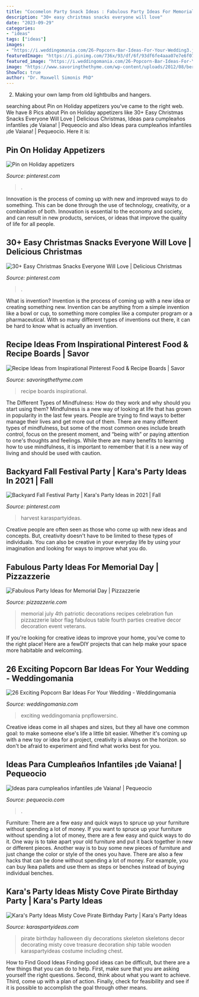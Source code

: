 ```yaml
---
title: "Cocomelon Party Snack Ideas : Fabulous Party Ideas For Memorial Day"
description: "30+ easy christmas snacks everyone will love"
date: "2023-09-29"
categories:
- "ideas"
tags: ["ideas"]
images:
- "https://i.weddingomania.com/26-Popcorn-Bar-Ideas-For-Your-Wedding3.jpg"
featuredImage: "https://i.pinimg.com/736x/93/df/6f/93df6fe4aaa07e7e6f072c9bf010f3d6.jpg"
featured_image: "https://i.weddingomania.com/26-Popcorn-Bar-Ideas-For-Your-Wedding3.jpg"
image: "https://www.savoringthethyme.com/wp-content/uploads/2012/08/berrypinboard.jpg"
ShowToc: true
author: "Dr. Maxwell Simonis PhD"
---
```



2. Making your own lamp from old lightbulbs and hangers.

	

		
searching about Pin on Holiday appetizers you've came to the right web. We have 8 Pics about Pin on Holiday appetizers like 30+ Easy Christmas Snacks Everyone Will Love | Delicious Christmas, Ideas para cumpleaños infantiles ¡de Vaiana! | Pequeocio and also Ideas para cumpleaños infantiles ¡de Vaiana! | Pequeocio. Here it is:
		
    
## Pin On Holiday Appetizers

<img loading=lazy src="https://i.pinimg.com/736x/e1/36/6f/e1366fcbe688aa785b120e9323c30e83.jpg" onerror="this.onerror=null;this.src='https://tse2.mm.bing.net/th?id=OIP.HL53luPity_xvS3pzXEmFQHaLH&amp;pid=15.1';" alt="Pin on Holiday appetizers">

_Source: pinterest.com_

>. 

	

Innovation is the process of coming up with new and improved ways to do something. This can be done through the use of technology, creativity, or a combination of both. Innovation is essential to the economy and society, and can result in new products, services, or ideas that improve the quality of life for all people.

    
## 30+ Easy Christmas Snacks Everyone Will Love | Delicious Christmas

<img loading=lazy src="https://i.pinimg.com/736x/d4/44/e7/d444e78d6833f1c181b6e890835b2ce3.jpg" onerror="this.onerror=null;this.src='https://tse2.mm.bing.net/th?id=OIP.uVFro_SzzE1h-uLr7XnSzQHaKZ&amp;pid=15.1';" alt="30+ Easy Christmas Snacks Everyone Will Love | Delicious Christmas">

_Source: pinterest.com_

>. 

	

What is invention?
Invention is the process of coming up with a new idea or creating something new. Invention can be anything from a simple invention like a bowl or cup, to something more complex like a computer program or a pharmaceutical. With so many different types of inventions out there, it can be hard to know what is actually an invention.

    
## Recipe Ideas From Inspirational Pinterest Food &amp; Recipe Boards | Savor

<img loading=lazy src="https://www.savoringthethyme.com/wp-content/uploads/2012/08/berrypinboard.jpg" onerror="this.onerror=null;this.src='https://tse1.mm.bing.net/th?id=OIP.Yma0hfg90xgTwtu0yKXOxwHaLH&amp;pid=15.1';" alt="Recipe Ideas from Inspirational Pinterest Food &amp; Recipe Boards | Savor">

_Source: savoringthethyme.com_

>recipe boards inspirational. 

	

The Different Types of Mindfulness: How do they work and why should you start using them?
Mindfulness is a new way of looking at life that has grown in popularity in the last few years. People are trying to find ways to better manage their lives and get more out of them. There are many different types of mindfulness, but some of the most common ones include breath control, focus on the present moment, and “being with” or paying attention to one's thoughts and feelings. While there are many benefits to learning how to use mindfulness, it is important to remember that it is a new way of living and should be used with caution.

    
## Backyard Fall Festival Party | Kara&#039;s Party Ideas In 2021 | Fall

<img loading=lazy src="https://i.pinimg.com/736x/93/df/6f/93df6fe4aaa07e7e6f072c9bf010f3d6.jpg" onerror="this.onerror=null;this.src='https://tse1.mm.bing.net/th?id=OIP.hEAwKmyTLZYSKd8VEV27DwHaLH&amp;pid=15.1';" alt="Backyard Fall Festival Party | Kara&#039;s Party Ideas in 2021 | Fall">

_Source: pinterest.com_

>harvest karaspartyideas. 

	

Creative people are often seen as those who come up with new ideas and concepts. But, creativity doesn't have to be limited to these types of individuals. You can also be creative in your everyday life by using your imagination and looking for ways to improve what you do.

    
## Fabulous Party Ideas For Memorial Day | Pizzazzerie

<img loading=lazy src="http://pizzazzerie.com/wp-content/uploads/2011/05/memorial-day-party-ideas-e1306126098967.jpg" onerror="this.onerror=null;this.src='https://tse4.mm.bing.net/th?id=OIP.R-ar1tOorSmz1BSncdfXuAHaLH&amp;pid=15.1';" alt="Fabulous Party Ideas for Memorial Day | Pizzazzerie">

_Source: pizzazzerie.com_

>memorial july 4th patriotic decorations recipes celebration fun pizzazzerie labor flag fabulous table fourth parties creative decor decoration event veterans. 

	

If you're looking for creative ideas to improve your home, you've come to the right place! Here are a fewDIY projects that can help make your space more habitable and welcoming.

    
## 26 Exciting Popcorn Bar Ideas For Your Wedding - Weddingomania

<img loading=lazy src="https://i.weddingomania.com/26-Popcorn-Bar-Ideas-For-Your-Wedding3.jpg" onerror="this.onerror=null;this.src='https://tse4.mm.bing.net/th?id=OIP.nIgCyPbUvtQusr0lIZ-Z2AAAAA&amp;pid=15.1';" alt="26 Exciting Popcorn Bar Ideas For Your Wedding - Weddingomania">

_Source: weddingomania.com_

>exciting weddingomania pnpflowersinc. 

	

Creative ideas come in all shapes and sizes, but they all have one common goal: to make someone else's life a little bit easier. Whether it's coming up with a new toy or idea for a project, creativity is always on the horizon. so don't be afraid to experiment and find what works best for you.

    
## Ideas Para Cumpleaños Infantiles ¡de Vaiana! | Pequeocio

<img loading=lazy src="https://www.pequeocio.com/wp-content/uploads/2017/01/cumpleanos-infantiles-vaiana-6.jpg" onerror="this.onerror=null;this.src='https://tse1.mm.bing.net/th?id=OIP.lEJ7uC0Y9_Om7iVkK8afqwHaLH&amp;pid=15.1';" alt="Ideas para cumpleaños infantiles ¡de Vaiana! | Pequeocio">

_Source: pequeocio.com_

>. 

	

Furniture: There are a few easy and quick ways to spruce up your furniture without spending a lot of money.
If you want to spruce up your furniture without spending a lot of money, there are a few easy and quick ways to do it. One way is to take apart your old furniture and put it back together in new or different pieces. Another way is to buy some new pieces of furniture and just change the color or style of the ones you have. There are also a few hacks that can be done without spending a lot of money. For example, you can buy Ikea pallets and use them as steps or benches instead of buying individual benches.

    
## Kara&#039;s Party Ideas Misty Cove Pirate Birthday Party | Kara&#039;s Party Ideas

<img loading=lazy src="https://karaspartyideas.com/wp-content/uploads/2017/09/Skeleton_9806.jpg" onerror="this.onerror=null;this.src='https://tse1.mm.bing.net/th?id=OIP.Dj9NulYY_XMcD4nk62nu-AHaKX&amp;pid=15.1';" alt="Kara&#039;s Party Ideas Misty Cove Pirate Birthday Party | Kara&#039;s Party Ideas">

_Source: karaspartyideas.com_

>pirate birthday halloween diy decorations skeleton skeletons decor decorating misty cove treasure decoration ship table wooden karaspartyideas costume including chest. 

	

How to Find Good Ideas
Finding good ideas can be difficult, but there are a few things that you can do to help. First, make sure that you are asking yourself the right questions. Second, think about what you want to achieve. Third, come up with a plan of action. Finally, check for feasibility and see if it is possible to accomplish the goal through other means.

